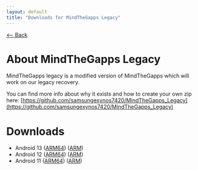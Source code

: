 ```yaml
---
layout: default
title: "Downloads for MindTheGapps Legacy"
---
```

[ <-- Back](../../)

# About MindTheGapps Legacy
MindTheGapps legacy is a modified version of MindTheGapps which will work on our legacy recovery.  

You can find more info about why it exists and how to create your own zip here: [https://github.com/samsungexynos7420/MindTheGapps_Legacy](https://github.com/samsungexynos7420/MindTheGapps_Legacy)

# Downloads
- Android 13 ([ARM64](https://github.com/samsungexynos7420/MindTheGapps_Legacy/releases/download/MTGA-13012024/MindTheGapps_Legacy-13.0.0-arm64-20231025_200931.zip)) ([ARM](https://github.com/samsungexynos7420/MindTheGapps_Legacy/releases/download/MTGA-13012024/MindTheGapps_Legacy-13.0.0-arm-20231025_200806.zip))
- Android 12 ([ARM64](https://github.com/samsungexynos7420/MindTheGapps_Legacy/releases/download/MTGA-13012024/MindTheGapps_Legacy-12.1.0-arm64-20231025_200924.zip)) ([ARM](https://github.com/samsungexynos7420/MindTheGapps_Legacy/releases/download/MTGA-13012024/MindTheGapps_Legacy-12.1.0-arm-20231025_200802.zip))
- Android 11 ([ARM64](https://github.com/samsungexynos7420/MindTheGapps_Legacy/releases/download/MTGA-13012024/MindTheGapps_Legacy-11.0.0-arm64-20230922_081122.zip)) ([ARM](https://github.com/samsungexynos7420/MindTheGapps_Legacy/releases/download/MTGA-13012024/MindTheGapps_Legacy-11.0.0-arm-20230922_081034.zip))
